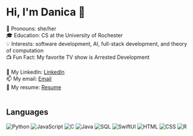 # Hi, I'm Danica 👾

🫧 Pronouns: she/her <br>
🎓 Education: CS at the University of Rochester <br>
💡 Interests: software development, AI, full-stack development, and theory of computation <br>
📺 Fun Fact: My favorite TV show is Arrested Development <br> <br>
👤 My LinkedIn: [LinkedIn](https://www.linkedin.com/in/danica-kim) <br>
📫 My email: [Email](mailto:danica11405@gmail.com) <br>
📑 My resume: [Resume](https://github.com/D4nica/D4nica/blob/main/DanicaKim.pdf) <br> <br>


<h2>Languages</h2>

![Python](https://img.shields.io/badge/-Python-000?&logo=Python)
![JavaScript](https://img.shields.io/badge/-JavaScript-000?&logo=JavaScript)
![C](https://img.shields.io/badge/-C-000?&logo=C)
![Java](https://img.shields.io/badge/-Java-000?&logo=Java&logoColor=007396)
![SQL](https://img.shields.io/badge/-SQL-000?&logo=MySQL)
![SwiftUI](https://img.shields.io/badge/-Swift-000?&logo=Swift)
![HTML](https://img.shields.io/badge/-HTML-000?&logo=HTML5)
![CSS](https://img.shields.io/badge/-CSS-000?&logo=CSS3)
![R](https://img.shields.io/badge/-R-000?&logo=R&logoColor=276DC3)


